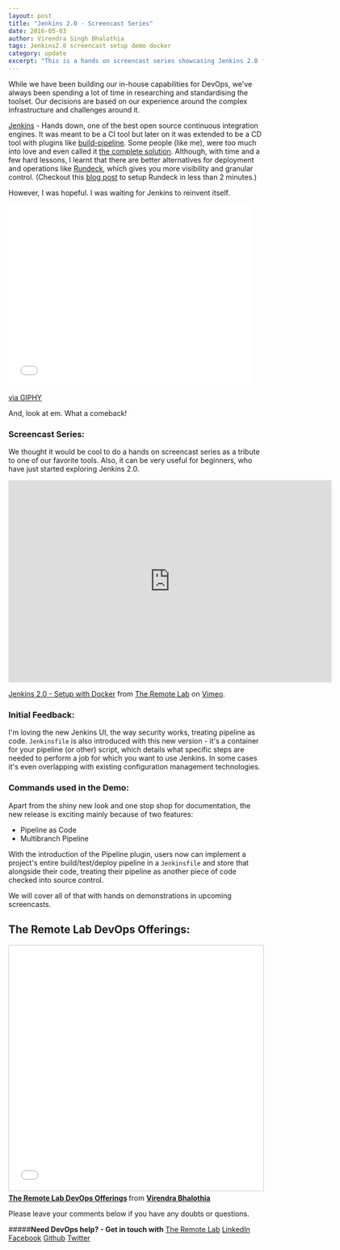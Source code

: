 ```yaml
---
layout: post
title: "Jenkins 2.0 - Screencast Series"
date: 2016-05-03
author: Virendra Singh Bhalothia
tags: Jenkins2.0 screencast setup demo docker
category: update
excerpt: "This is a hands on screencast series showcasing Jenkins 2.0 features. Jenkins 2 brings Pipeline as code, a new setup experience and other UI improvements."
---
```


While we have been building our in-house capabilities for DevOps, we've always been spending a lot of time in researching and standardising the toolset. Our decisions are based on our experience around the complex infrastructure and challenges around it.

[Jenkins][6] - Hands down, one of the best open source continuous integration engines. It was meant to be a CI tool but later on it was extended to be a CD tool with plugins like [build-pipeline][8]. Some people (like me), were too much into love and even called it [the complete solution][7]. Although, with time and a few hard lessons, I learnt that there are better alternatives for deployment and operations like [Rundeck][9], which gives you more visibility and granular control. (Checkout this [blog post][10] to setup Rundeck in less than 2 minutes.)

However, I was hopeful. I was waiting for Jenkins to reinvent itself.

<iframe src="//giphy.com/embed/9uoYC7cjcU6w8" width="480" height="360" frameBorder="0" class="giphy-embed" allowFullScreen></iframe><p><a href="http://giphy.com/gifs/mrw-good-meagan-9uoYC7cjcU6w8">via GIPHY</a></p>


And, look at em. What a comeback!

### Screencast Series:

We thought it would be cool to do a hands on screencast series as a tribute to one of our favorite tools. Also, it can be very useful for beginners, who have just started exploring Jenkins 2.0.

<iframe src="https://player.vimeo.com/video/165198530" width="640" height="400" frameborder="0" webkitallowfullscreen mozallowfullscreen allowfullscreen></iframe>
<p><a href="https://vimeo.com/165198530">Jenkins 2.0 - Setup with Docker</a> from <a href="https://vimeo.com/theremotelab">The Remote Lab</a> on <a href="https://vimeo.com">Vimeo</a>.</p>


### Initial Feedback:

I'm loving the new Jenkins UI, the way security works, treating pipeline as code.  `Jenkinsfile` is also introduced with this new version - it's a container for your pipeline (or other) script, which details what specific steps are needed to perform a job for which you want to use Jenkins. In some cases it's even overlapping with existing configuration management technologies.

### Commands used in the Demo:

<script src="https://gist.github.com/bhalothia/3fc8ccd96661a173ce9a413a22c31403.js"></script>


Apart from the shiny new look and one stop shop for documentation, the new release is exciting mainly because of two features:

* Pipeline as Code
* Multibranch Pipeline

With the introduction of the Pipeline plugin, users now can implement a project's entire build/test/deploy pipeline in a `Jenkinsfile` and store that alongside their code, treating their pipeline as another piece of code checked into source control.

We will cover all of that with hands on demonstrations in upcoming screencasts.


## The Remote Lab DevOps Offerings:
<iframe src="//www.slideshare.net/slideshow/embed_code/key/h9h9GNjX5Gncpi" width="595" height="485" frameborder="0" marginwidth="0" marginheight="0" scrolling="no" style="border:1px solid #CCC; border-width:1px; margin-bottom:5px; max-width: 100%;" allowfullscreen> </iframe> <div style="margin-bottom:5px"> <strong> <a href="//www.slideshare.net/bhalothia/the-remote-lab-devops-offerings" title="The Remote Lab DevOps Offerings" target="_blank">The Remote Lab DevOps Offerings</a> </strong> from <strong><a href="//www.slideshare.net/bhalothia" target="_blank">Virendra Bhalothia</a></strong> </div>

Please leave your comments below if you have any doubts or questions.


#####**Need DevOps help? - Get in touch with** [The Remote Lab][1]
[LinkedIn][2] [Facebook][3] [Github][4] [Twitter][5]



  [1]: http://theremotelab.com
  [2]: https://www.linkedin.com/company/the-remote-lab
  [3]: https://www.facebook.com/TheRemoteLab
  [4]: https://github.com/TheRemoteLab
  [5]: https://twitter.com/TheRemoteLab
  [6]: https://jenkins.io/
  [7]: http://www.slideshare.net/bhalothia/jenkins-a-complete-solution
  [8]: https://wiki.jenkins-ci.org/display/JENKINS/Build+Pipeline+Plugin
  [9]: http://rundeck.org/
  [10]: http://theremotelab.com/blog/dockerfile-for-beginners/
